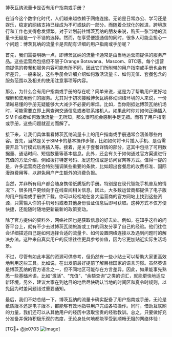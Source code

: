 博茨瓦纳流量卡是否有用户指南或手册？

在当今这个数字化时代，人们越来越依赖于网络连接。无论是日常办公、学习还是娱乐，稳定的网络支持已经成为不可或缺的一部分。而随着全球化的推进，跨境旅行和工作也变得愈发频繁。对于计划前往博茨瓦纳的朋友来说，购买一张当地的流量卡无疑是一个不错的选择。然而，在享受便捷通信的同时，很多人可能会担心一个问题：博茨瓦纳的流量卡是否配有详细的用户指南或手册呢？

首先，我们需要明确一点，即博茨瓦纳的流量卡通常是由当地运营商提供的服务产品。这些运营商包括但不限于Orange Botswana、Mascom、BTC等。每个运营商提供的套餐和服务内容可能有所不同，因此它们所附带的用户指南或手册也会有所差异。一般来说，这些手册会详细介绍如何激活流量卡、如何充值、套餐包含的服务范围以及相关的使用注意事项等内容。

那么，为什么会有用户指南或手册的存在呢？简单来说，这是为了帮助用户更好地理解和使用他们的服务。尤其对于初次接触博茨瓦纳移动网络环境的人来说，一份清晰易懂的手册无疑能够大大减少不必要的麻烦。比如，当你刚抵达博茨瓦纳机场时，可能需要立即上网查询交通信息或者联系接机人。如果此时你对如何正确插入SIM卡或者如何激活流量一无所知，那么很可能会感到手足无措。而有了用户指南或手册，这些问题就迎刃而解了。

接下来，让我们具体看看博茨瓦纳流量卡上的用户指南或手册通常会涵盖哪些内容。首先，当然是关于SIM卡的基本操作步骤，比如如何将卡片插入手机、是否需要开启飞行模式后再插入等。接着，是关于套餐详情的部分，这其中包括了可用数据量、通话时间、短信数量等基本信息。此外，还会有关于如何通过官方渠道进行充值的方法介绍，例如拨打特定号码、发送短信或是访问官网等方式。值得一提的是，许多运营商还会特别强调某些重要的条款，比如超出套餐后的收费标准、国际漫游费用等，以避免用户产生额外的消费负担。

当然，并非所有用户都会随身携带纸质版的手册。特别是在现代智能手机普及的情况下，很多用户更倾向于在线查阅相关信息。因此，大多数运营商都提供了电子版的用户指南或手册供下载。你可以轻松地在各大运营商的官方网站上找到这些资源，只需输入你的手机号码或者其他身份验证信息后即可获取。这种方式不仅方便快捷，还能随时随地更新最新的政策变动。

除了官方提供的资料外，网络社区也是获取信息的好去处。例如，在知乎这样的问答平台上，就有不少去过博茨瓦纳旅游或工作的网友分享了自己的经验。他们往往会详细描述自己是如何选择合适的流量卡、如何设置网络连接以及遇到问题时的解决办法。这种来自真实用户的反馈往往更具参考价值，因为它更加贴近实际生活场景。

不过，尽管有如此丰富的资源可供参考，但仍然有一些小贴士可以帮助大家更高效地利用这些工具。比如说，在出发前最好提前了解目标国家的语言习惯。虽然英语是博茨瓦纳的官方语言之一，但不同地区可能存在方言差异。因此，如果能事先熟悉一些基础术语，比如“激活”、“充值”、“余额查询”之类的词汇，就能更快地适应新环境。另外，建议大家在到达目的地后尽快确认当地的时间区和夏令时规则，以免因为时差问题错过重要通知。

最后，我们不妨总结一下。博茨瓦纳的流量卡确实配备了用户指南或手册，无论是纸质版本还是电子版本，都能够有效地指导用户完成各项操作。同时，借助互联网的力量，我们还可以从其他用户的经历中汲取宝贵的经验教训。总之，只要做好充分准备并保持积极乐观的态度，无论身处何地都能享受到顺畅无阻的网络体验！

[TG💪+ @jx0703 ![Image](https://github.com/user-attachments/assets/dbca1d08-cadb-493c-b0ec-ad6f7a83f270)]